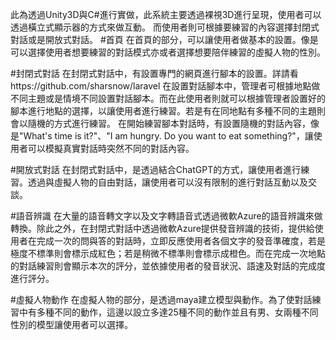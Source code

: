 此為透過Unity3D與C#進行實做，此系統主要透過裸視3D進行呈現，使用者可以透過橫立式顯示器的方式來做互動。
而使用者則可根據要練習的內容選擇封閉式對話或是開放式對話。
#首頁
在首頁的部分，可以讓使用者做基本的設置。像是可以選擇使用者想要練習的對話模式亦或者選擇想要陪伴練習的虛擬人物的性別。

#封閉式對話
在封閉式對話中，有設置專門的網頁進行腳本的設置。詳請看https://github.com/sharsnow/laravel
在設置對話腳本中，管理者可根據地點做不同主題或是情境不同設置對話腳本。而在此使用者則就可以根據管理者設置好的腳本進行地點的選擇，以讓使用者進行練習。若是有在同地點有多種不同的主題則會以隨機的方式進行練習。
在開始練習腳本對話時，有設置隨機的對話內容，像是"What's time is it?"、"I am hungry. Do you want to eat something?"，讓使用者可以模擬真實對話時突然不同的對話內容。

#開放式對話
在封閉式對話中，是透過結合ChatGPT的方式，讓使用者進行練習。透過與虛擬人物的自由對話，讓使用者可以沒有限制的進行對話互動以及交談。

#語音辨識
在大量的語音轉文字以及文字轉語音式透過微軟Azure的語音辨識來做轉換。除此之外，在封閉式對話中透過微軟Azure提供發音辨識的技術，提供給使用者在完成一次的問與答的對話時，立即反應使用者各個文字的發音準確度，若是極度不標準則會標示成紅色；若是稍微不標準則會標示成橙色。而在完成一次地點的對話練習則會顯示本次的評分，並依據使用者的發音狀況、語速及對話的完成度進行評分。

#虛擬人物動作
在虛擬人物的部分，是透過maya建立模型與動作。為了使對話練習中有多種不同的動作，這邊以設立多達25種不同的動作並且有男、女兩種不同性別的模型讓使用者可以選擇。
